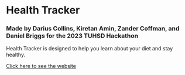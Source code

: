 
# Health Tracker

### Made by Darius Collins, Kiretan Amin, Zander Coffman, and Daniel Briggs for the 2023 TUHSD Hackathon

Health Tracker is designed to help you learn about your diet and stay healthy.

[Click here to see the website](https://cat132132132.github.io/TUHSDHackathon2023/frontend/index.html)